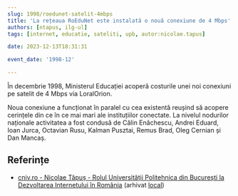 ```yaml
---
slug: 1998/roedunet-satelit-4mbps
title: 'La rețeaua RoEduNet este instalată o nouă conexiune de 4 Mbps'
authors: [ntapus, ilg-ul]
tags: [internet, educatie, sateliti, upb, autor:nicolae.tapus]

date: 2023-12-13T18:31:31

event_date: '1998-12'

---
```


În decembrie 1998, Ministerul Educației acoperă costurile unei noi
conexiuni pe satelit de 4 Mbps via LoralOrion.

<!-- truncate -->

Noua conexiune a funcționat în paralel cu cea existentă reușind să
acopere cerințele din ce în ce mai mari ale instituțiilor conectate.
La nivelul nodurilor naționale activitatea a fost condusă de Călin
Enăchescu, Andrei Eduard, Ioan Jurca, Octavian Rusu, Kalman Pusztai,
Remus Brad, Oleg Cernian și Dan Mancaș.

## Referințe

- [cniv.ro - Nicolae Tăpuș - Rolul Universității Politehnica din București la Dezvoltarea Internetului în România](https://cniv.ro/documents/26/CNIV_Volum_Aniversar_2023_-_Versiune_Online_DPxioQg.pdf) (arhivat [local](https://cronica-it.github.io/arhiva/))
